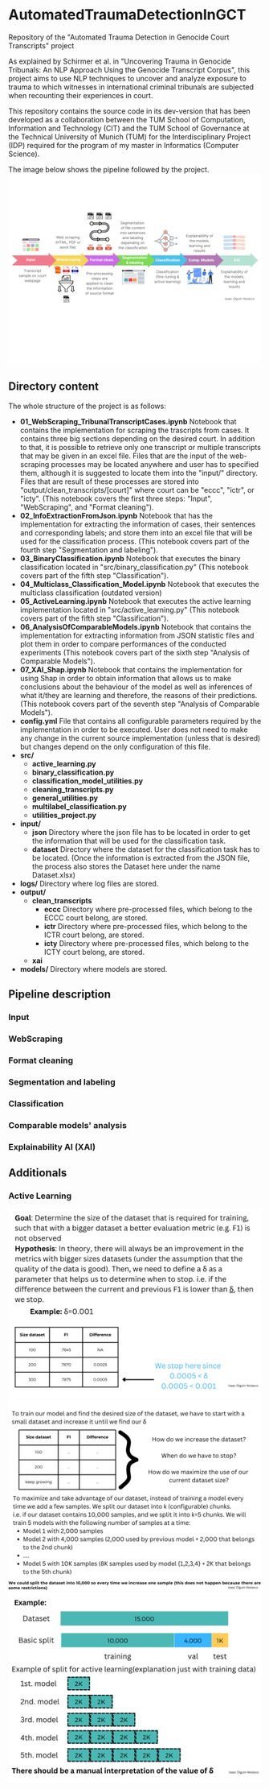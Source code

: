 # AutomatedTraumaDetectionInGCT
Repository of the "Automated Trauma Detection in Genocide Court Transcripts" project

As explained by Schirmer et al. in "Uncovering Trauma in Genocide Tribunals: An NLP Approach Using the Genocide Transcript Corpus", this project aims to use NLP techniques to uncover and analyze exposure to trauma to which witnesses in international criminal tribunals are subjected when recounting their experiences in court.

This repository contains the source code in its dev-version that has been developed as a collaboration between the TUM School of Computation, Information and Technology (CIT) and the TUM School of Governance at the Technical University of Munich (TUM) for the Interdisciplinary Project (IDP) required for the program of my master in Informatics (Computer Science).

The image below shows the pipeline followed by the project.
![Pipeline of the IDP](doc_resources/images/IDP-Pipeline.png)

## Directory content

The whole structure of the project is as follows:
* **01_WebScraping_TribunalTranscriptCases.ipynb** Notebook that contains the implementation for scraping the trascripts from cases. It contains three big sections depending on the desired court. In addition to that, it is possible to retrieve only one transcript or multiple transcripts that may be given in an excel file. Files that are the input of the web-scraping processes may be located anywhere and user has to specified them, although it is suggested to locate them into the "input/" directory. Files that are result of these processes are stored into "output/clean_transcripts/[court]" where court can be "eccc", "ictr", or "icty". (This notebook covers the first three steps: "Input", "WebScraping", and "Format cleaning").
* **02_InfoExtractionFromJson.ipynb** Notebook that has the implementation for extracting the information of cases, their sentences and corresponding labels; and store them into an excel file that will be used for the classification process. (This notebook covers part of the fourth step "Segmentation and labeling").
* **03_BinaryClassification.ipynb** Notebook that executes the binary classification located in "src/binary_classification.py" (This notebook covers part of the fifth step "Classification").
* **04_Multiclass_Classification_Model.ipynb** Notebook that executes the multiclass classification (outdated version)
* **05_ActiveLearning.ipynb** Notebook that executes the active learning implementation located in "src/active_learning.py" (This notebook covers part of the fifth step "Classification").
* **06_AnalysisOfComparableModels.ipynb** Notebook that contains the implementation for extracting information from JSON statistic files and plot them in order to compare performances of the conducted experiments (This notebook covers part of the sixth step "Analysis of Comparable Models").
* **07_XAI_Shap.ipynb** Notebook that contains the implementation for using Shap in order to obtain information that allows us to make conclusions about the behaviour of the model as well as inferences of what it/they are learning and therefore, the reasons of their predictions. (This notebook covers part of the seventh step "Analysis of Comparable Models").
* **config.yml** File that contains all configurable parameters required by the implementation in order to be executed. User does not need to make any change in the current source implementation (unless that is desired) but changes depend on the only configuration of this file.
* **src/**
  - **active_learning.py**
  - **binary_classification.py**
  - **classification_model_utilities.py**
  - **cleaning_transcripts.py**
  - **general_utilities.py**
  - **multilabel_classification.py**
  - **utilities_project.py**
* **input/**
  - **json** Directory where the json file has to be located in order to get the information that will be used for the classification task.
  - **dataset** Directory where the dataset for the classification task has to be located. (Once the information is extracted from the JSON file, the process also stores the Dataset here under the name Dataset.xlsx)
* **logs/** Directory where log files are stored.
* **output/**
  - **clean_transcripts**
    - **eccc** Directory where pre-processed files, which belong to the ECCC court belong, are stored.
    - **ictr** Directory where pre-processed files, which belong to the ICTR court belong, are stored.
    - **icty** Directory where pre-processed files, which belong to the ICTY court belong, are stored.
  - **xai**
* **models/** Directory where models are stored.

## Pipeline description

### Input

### WebScraping

### Format cleaning

### Segmentation and labeling

### Classification

### Comparable models' analysis

### Explainability AI (XAI)

## Additionals

### Active Learning
![Active Learning 01](doc_resources/images/ActLrng01.png)
![Active Learning 02](doc_resources/images/ActLrng02.png)
![Active Learning 03](doc_resources/images/ActLrng03.png)
